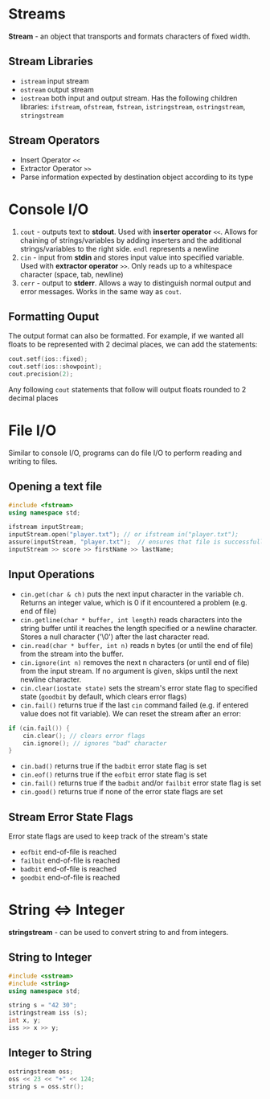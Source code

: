 # Streams
**Stream** - an object that transports and formats characters of fixed width.

## Stream Libraries
* ```istream``` input stream
* ```ostream``` output stream
* ```iostream``` both input and output stream. Has the following children libraries: ```ifstream```, ```ofstream```, ```fstrean```, ```istringstream```, ```ostringstream```, ```stringstream```

## Stream Operators
* Insert Operator ```<<```
* Extractor Operator ```>>```
* Parse information expected by destination object according to its type

# Console I/O
1. ```cout``` - outputs text to **stdout**. Used with **inserter operator** ```<<```. Allows for chaining of strings/variables by adding inserters and the additional strings/variables to the right side. ```endl``` represents a newline
2. ```cin``` - input from **stdin** and stores input value into specified variable. Used with **extractor operator** ```>>```. Only reads up to a whitespace character (space, tab, newline)
3. ```cerr``` - output to **stderr**. Allows a way to distinguish normal output and error messages. Works in the same way as ```cout```.

## Formatting Ouput
The output format can also be formatted. For example, if we wanted all floats to be represented with 2 decimal places, we can add the statements:
```cpp
cout.setf(ios::fixed);
cout.setf(ios::showpoint);
cout.precision(2);
```
Any following ```cout``` statements that follow will output floats rounded to 2 decimal places

# File I/O
Similar to console I/O, programs can do file I/O to perform reading and writing to files.

## Opening a text file
```cpp
#include <fstream>
using namespace std;

ifstream inputStream;
inputStream.open("player.txt"); // or ifstream in("player.txt");
assure(inputStream, "player.txt");  // ensures that file is successfully opened
inputStream >> score >> firstName >> lastName;
```

## Input Operations
* ```cin.get(char & ch)``` puts the next input character in the variable ch. Returns an integer value, which is 0 if it encountered a problem (e.g. end of file)
* ```cin.getline(char * buffer, int length)``` reads characters into the string buffer until it reaches the length specified or a newline character. Stores a null character ('\0') after the last character read.
* ```cin.read(char * buffer, int n)``` reads n bytes (or until the end of file) from the stream into the buffer.
* ```cin.ignore(int n)``` removes the next n characters (or until end of file) from the input stream. If no argument is given, skips until the next newline character.
* ```cin.clear(iostate state)``` sets the stream's error state flag to specified state (```goodbit``` by default, which clears error flags)
* ```cin.fail()``` returns true if the last ```cin``` command failed (e.g. if entered value does not fit variable). We can reset the stream after an error:
```cpp
if (cin.fail()) {
    cin.clear(); // clears error flags
    cin.ignore(); // ignores "bad" character
}
```
* ```cin.bad()``` returns true if the ```badbit``` error state flag is set
* ```cin.eof()``` returns true if the ```eofbit``` error state flag is set
* ```cin.fail()``` returns true if the ```badbit``` and/or ```failbit``` error state flag is set
* ```cin.good()``` returns true if none of the error state flags are set

## Stream Error State Flags
Error state flags are used to keep track of the stream's state
* ```eofbit``` end-of-file is reached
* ```failbit``` end-of-file is reached
* ```badbit``` end-of-file is reached
* ```goodbit``` end-of-file is reached

# String <=> Integer
**stringstream** - can be used to convert string to and from integers.

## String to Integer
```cpp
#include <sstream>
#include <string>
using namespace std;

string s = "42 30";
istringstream iss (s);
int x, y;
iss >> x >> y;
```

## Integer to String
```cpp
ostringstream oss;
oss << 23 << "+" << 124;
string s = oss.str();
```
